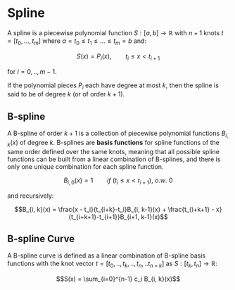 # Spline

A spline is a piecewise polynomial function $S: [a, b] \rightarrow \mathbb{R}$ with $n+1$ knots $t = [t_0, ..., t_m]$ where $a=t_0\le t_1 \le ... \le t_m=b$ and:

$$S(x) = P_i(x), \qquad t_i \le x \lt t_{i+1}$$

for $i=0,..,m-1$.

If the polynomial pieces $P_i$ each have degree at most $k$, then the spline is said to be of degree $k$ (or of order $k+1$).

## B-spline

A B-spline of order $k+1$ is a collection of piecewise polynomial functions $B_{i, k}(x)$ of degree $k$. B-splines are __basis functions__ for spline functions of the same order defined over the same knots, meaning that all possible spline functions can be built from a linear combination of B-splines, and there is only one unique combination for each spline function.

$$B_{i, 0}(x) = 1\qquad if~(t_i \le x \lt t_{i+1}),~o.w.~0$$

and recursively:

$$B_{i, k}(x) = \frac{x - t_i}{t_{i+k}-t_i}B_{i, k-1}(x) + \frac{t_{i+k+1} - x}{t_{i+k+1}-t_{i+1}}B_{i+1, k-1}(x)$$

## B-spline Curve

A B-spline curve is defined as a linear combination of B-spline basis functions with the knot vector $t = [t_0,..,t_k,..,t_n,..t_{n+k}]$ as $S: [t_k, t_n]\rightarrow\mathbb{R}$:

$$S(x) = \sum_{i=0}^{n-1} c_i B_{i, k}(x)$$
